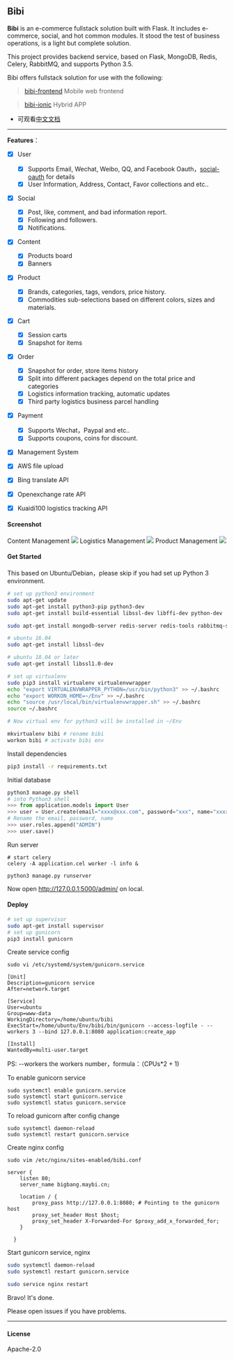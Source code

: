 ## Bibi

**Bibi** is an e-commerce fullstack solution built with Flask. It includes e-commerce, social, and hot common modules. It stood the test of business operations, is a light but complete solution.

This project provides backend service, based on Flask, MongoDB, Redis, Celery, RabbitMQ, and supports Python 3.5.

Bibi offers fullstack solution for use with the following:

> [bibi-frontend](https://github.com/mutalisk999/bibi-frontend) Mobile web frontend

> [bibi-ionic](https://github.com/mutalisk999/bibi-ionic) Hybrid APP

* 可观看[中文文档](https://github.com/mutalisk999/bibi/blob/master/README_zh.md)

----------------

**Features**：

- [x] User
    - [x] Supports Email, Wechat, Weibo, QQ, and Facebook Oauth，[social-oauth](https://github.com/mutalisk999/social-oauth) for details
    - [x] User Information, Address, Contact, Favor collections and etc..
- [x] Social
    - [x] Post, like, comment, and bad information report.
    - [x] Following and followers.
    - [x] Notifications.
- [x] Content
    - [x] Products board
    - [x] Banners
- [x] Product
    - [x] Brands, categories, tags, vendors, price history.
    - [x] Commodities sub-selections based on different colors, sizes and materials.
- [x] Cart
    - [x] Session carts
    - [x] Snapshot for items
- [x] Order
    - [x] Snapshot for order, store items history
    - [x] Split into different packages depend on the total price and categories
    - [x] Logistics information tracking, automatic updates
    - [x] Third party logistics business parcel handling
- [x] Payment
    - [x] Supports Wechat，Paypal and etc..
    - [x] Supports coupons, coins for discount.
- [x] Management System

- [x] AWS file upload
- [x] Bing translate API
- [x] Openexchange rate API
- [x] Kuaidi100 logistics tracking API


#### Screenshot

Content Management
![](http://7xn6eu.com1.z0.glb.clouddn.com/Backend.png)
Logistics Management
![](http://7xn6eu.com1.z0.glb.clouddn.com/Logistics-Backend.jpg)
Product Management
![](http://7xn6eu.com1.z0.glb.clouddn.com/Item%20Backend.png)

#### Get Started

This based on Ubuntu/Debian，please skip if you had set up Python 3 environment.

```bash
# set up python3 environment
sudo apt-get update
sudo apt-get install python3-pip python3-dev
sudo apt-get install build-essential libssl-dev libffi-dev python-dev

sudo apt-get install mongodb-server redis-server redis-tools rabbitmq-server

# ubuntu 16.04
sudo apt-get install libssl-dev

# ubuntu 18.04 or later
sudo apt-get install libssl1.0-dev

# set up virtualenv
sudo pip3 install virtualenv virtualenvwrapper
echo "export VIRTUALENVWRAPPER_PYTHON=/usr/bin/python3" >> ~/.bashrc
echo "export WORKON_HOME=~/Env" >> ~/.bashrc
echo "source /usr/local/bin/virtualenvwrapper.sh" >> ~/.bashrc
source ~/.bashrc

# Now virtual env for python3 will be installed in ~/Env

mkvirtualenv bibi # rename bibi
workon bibi # activate bibi env
```

Install dependencies
```bash
pip3 install -r requirements.txt
```

Initial database
```python
python3 manage.py shell
# into Python3 shell
>>> from application.models import User
>>> user = User.create(email="xxxx@xxx.com", password="xxx", name="xxxx")
# Rename the email, password, name
>>> user.roles.append("ADMIN")
>>> user.save()
```

Run server
```
# start celery
celery -A application.cel worker -l info &

python3 manage.py runserver
```
Now open http://127.0.0.1:5000/admin/ on local.



#### Deploy
```bash
# set up supervisor
sudo apt-get install supervisor
# set up gunicorn
pip3 install gunicorn
```

Create service config

`sudo vi /etc/systemd/system/gunicorn.service`

```
[Unit]
Description=gunicorn service
After=network.target

[Service]
User=ubuntu
Group=www-data
WorkingDirectory=/home/ubuntu/bibi
ExecStart=/home/ubuntu/Env/bibi/bin/gunicorn --access-logfile - --workers 3 --bind 127.0.0.1:8080 application:create_app

[Install]
WantedBy=multi-user.target
```
PS: --workers  the workers number，formula：（CPUs*2 + 1)

To enable gunicorn service
```
sudo systemctl enable gunicorn.service
sudo systemctl start gunicorn.service
sudo systemctl status gunicorn.service
```

To reload gunicorn after config change
```
sudo systemctl daemon-reload
sudo systemctl restart gunicorn.service
```

Create nginx config

`sudo vim /etc/nginx/sites-enabled/bibi.conf`

```nginx
server {
    listen 80;
    server_name bigbang.maybi.cn;

    location / {
        proxy_pass http://127.0.0.1:8080; # Pointing to the gunicorn host
        proxy_set_header Host $host;
        proxy_set_header X-Forwarded-For $proxy_add_x_forwarded_for;
    }

  }
```

Start gunicorn service, nginx
```bash
sudo systemctl daemon-reload
sudo systemctl restart gunicorn.service

sudo service nginx restart
```

Bravo! It's done.

Please open issues if you have problems.

-----------------------------------
#### License

Apache-2.0
